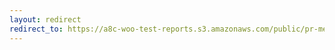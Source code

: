 ```yaml
---
layout: redirect
redirect_to: https://a8c-woo-test-reports.s3.amazonaws.com/public/pr-merge/41806/api/index.html
---
```

